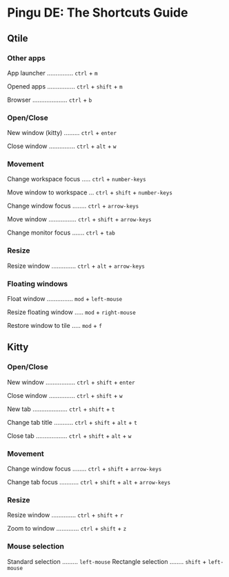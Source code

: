 # Pingu DE: The Shortcuts Guide


## Qtile

### Other apps

App launcher ............... `ctrl` + `m`

Opened apps ................ `ctrl` + `shift` + `m`

Browser .................... `ctrl` + `b`

### Open/Close

New window (kitty) ......... `ctrl` + `enter`

Close window ............... `ctrl` + `alt` + `w`

### Movement

Change workspace focus ..... `ctrl` + `number-keys`

Move window to workspace ... `ctrl` + `shift` + `number-keys`

Change window focus ........ `ctrl` + `arrow-keys`

Move window ................ `ctrl` + `shift` + `arrow-keys`

Change monitor focus ....... `ctrl` + `tab`

### Resize

Resize window .............. `ctrl` + `alt` + `arrow-keys`

### Floating windows

Float window ............... `mod` + `left-mouse`

Resize floating window ..... `mod` + `right-mouse`

Restore window to tile ..... `mod` + `f`


## Kitty

### Open/Close

New window ................. `ctrl` + `shift` + `enter`

Close window ............... `ctrl` + `shift` + `w`

New tab .................... `ctrl` + `shift` + `t`

Change tab title ........... `ctrl` + `shift` + `alt` + `t`

Close tab .................. `ctrl` + `shift` + `alt` + `w`

### Movement

Change window focus ........ `ctrl` + `shift` + `arrow-keys`

Change tab focus ........... `ctrl` + `shift` + `alt` + `arrow-keys`

### Resize

Resize window .............. `ctrl` + `shift` + `r`

Zoom to window ............. `ctrl` + `shift` + `z`

### Mouse selection

Standard selection ......... `left-mouse`
Rectangle selection ........ `shift` + `left-mouse`
